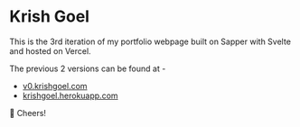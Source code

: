 # Krish Goel
This is the 3rd iteration of my portfolio webpage built on Sapper with Svelte and hosted on Vercel. 

The previous 2 versions can be found at -
- [v0.krishgoel.com](https://v0.krishgoel.com)
- [krishgoel.herokuapp.com](https://krishgoel.herokuapp.com)

🍻 Cheers!
